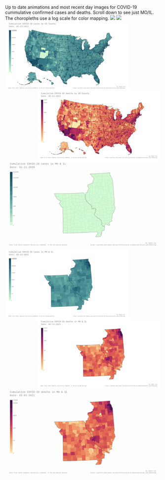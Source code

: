 Up to date animations and most recent day images for COVID-19 cummulative confirmed cases and deaths.
Scroll down to see just MO/IL.  The choropleths use a log scale for color mapping.
<img src=images/jh-log_cum_cases-USA_anim.gif>
<img align="left" width="400" src=images/jh-log_cum_cases-USA_most_recent_day.png>
<img align="right" width="400" src=images/jh-log_cum_deaths-USA_most_recent_day.png>
<img src=images/jh-log_cum_deaths-USA_anim.gif>

<img src=images/jh-log_cum_cases-MO_IL_anim.gif>
<img align="left" width="400" src=images/jh-log_cum_cases-MO_IL_most_recent_day.png>
<img align="right" width="400" src=images/jh-log_cum_deaths-MO_IL_most_recent_day.png>
<img src=images/jh-log_cum_deaths-MO_IL_anim.gif>
